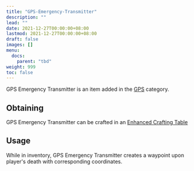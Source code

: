 ```yaml
---
title: "GPS-Emergency-Transmitter"
description: ""
lead: ""
date: 2021-12-27T00:00:00+08:00
lastmod: 2021-12-27T00:00:00+08:00
draft: false
images: []
menu: 
  docs:
    parent: "tbd"
weight: 999
toc: false
---
```


GPS Emergency Transmitter is an item added in the [GPS](https://github.com/Slimefun/Slimefun4/wiki/GPS) category.

## Obtaining

GPS Emergency Transmitter can be crafted in an [Enhanced Crafting Table](https://github.com/Slimefun/Slimefun4/wiki/Enhanced-Crafting-Table)

## Usage

While in inventory, GPS Emergency Transmitter creates a waypoint upon player's death with corresponding coordinates.
